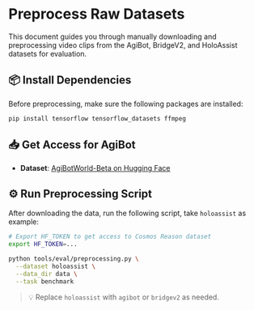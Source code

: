 # Preprocess Raw Datasets

This document guides you through manually downloading and preprocessing video clips from the AgiBot, BridgeV2, and HoloAssist datasets for evaluation.

## 📦 Install Dependencies

Before preprocessing, make sure the following packages are installed:

```bash
pip install tensorflow tensorflow_datasets ffmpeg
```

## 📥 Get Access for AgiBot

- **Dataset**: [AgiBotWorld-Beta on Hugging Face](https://huggingface.co/datasets/agibot-world/AgiBotWorld-Beta/tree/main)  


## ⚙️ Run Preprocessing Script

After downloading the data, run the following script, take `holoassist` as example:

```bash
# Export HF_TOKEN to get access to Cosmos Reason dataset
export HF_TOKEN=...

python tools/eval/preprocessing.py \
  --dataset holoassist \
  --data_dir data \
  --task benchmark
```

> 💡 Replace `holoassist` with `agibot` or `bridgev2` as needed.